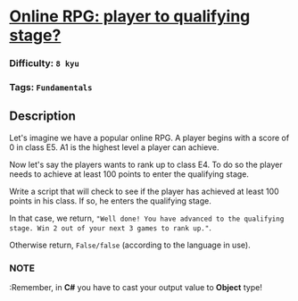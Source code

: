 # [Online RPG: player to qualifying stage?](https://www.codewars.com/kata/55849d76acd73f6cc4000087)

### Difficulty: `8 kyu`

### Tags: `Fundamentals`

## Description

Let's imagine we have a popular online RPG. A player begins with a score of 0 in class E5. A1 is the highest level a player can achieve.

Now let's say the players wants to rank up to class E4. To do so the player needs to achieve at least 100 points to enter the qualifying stage.

Write a script that will check to see if the player has achieved at least 100 points in his class. If so, he enters the qualifying stage.

In that case, we return, `"Well done! You have advanced to the qualifying stage. Win 2 out of your next 3 games to rank up."`.

Otherwise return, `False/false` (according to the language in use).

### NOTE
:Remember, in **C#** you have to cast your output value to **Object** type!